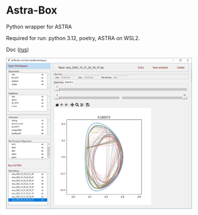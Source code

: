 # Astra-Box

Python wrapper for ASTRA

Required for run: python 3.12, poetry, ASTRA on WSL2.

Doc ([rus](https://temper8.github.io/Astra-Box/))



![](scr.png)


